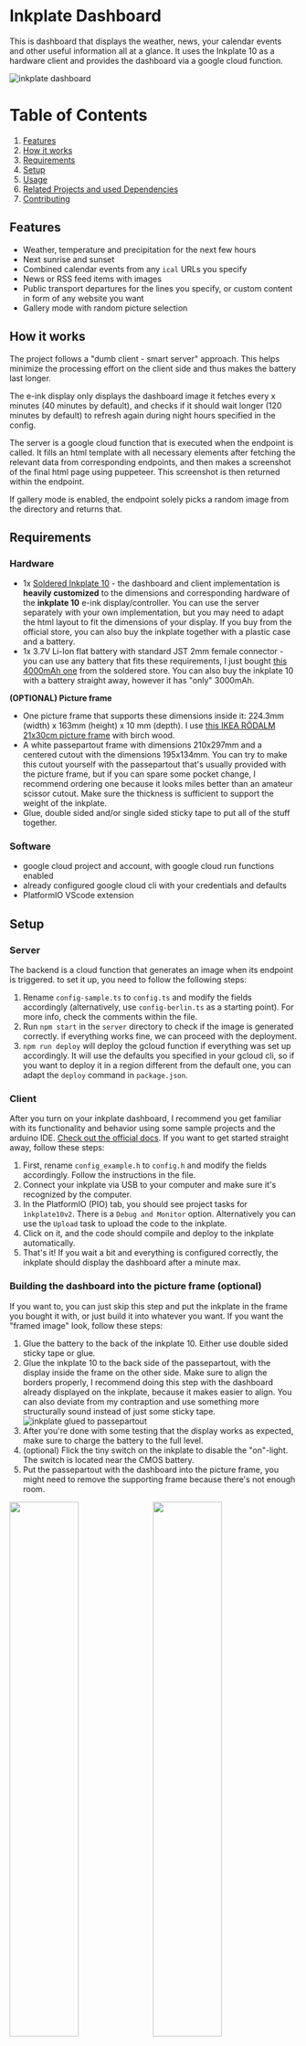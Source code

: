 # Inkplate Dashboard

This is dashboard that displays the weather, news, your calendar events and other useful information all at a glance. It uses the Inkplate 10 as a hardware client and provides the dashboard via a google cloud function.

![inkplate dashboard](images/header.jpeg)

# Table of Contents

1. [Features](#features)
2. [How it works](#how-it-works)
3. [Requirements](#requirements)
4. [Setup](#setup)
5. [Usage](#usage)
6. [Related Projects and used Dependencies](#related-projects-and-used-dependencies)
7. [Contributing](#contributing)

## Features

- Weather, temperature and precipitation for the next few hours
- Next sunrise and sunset
- Combined calendar events from any `ical` URLs you specify
- News or RSS feed items with images
- Public transport departures for the lines you specify, or custom content in form of any website you want
- Gallery mode with random picture selection

## How it works

The project follows a "dumb client - smart server" approach. This helps minimize the processing effort on the client side and thus makes the battery last longer.

The e-ink display only displays the dashboard image it fetches every x minutes (40 minutes by default), and checks if it should wait longer (120 minutes by default) to refresh again during night hours specified in the config.

The server is a google cloud function that is executed when the endpoint is called. It fills an html template with all necessary elements after fetching the relevant data from corresponding endpoints, and then makes a screenshot of the final html page using puppeteer. This screenshot is then returned within the endpoint.

If gallery mode is enabled, the endpoint solely picks a random image from the directory and returns that.

## Requirements

### Hardware

- 1x [Soldered Inkplate 10](https://soldered.com/product/inkplate-10-9-7-e-paper-board-copy/) - the dashboard and client implementation is **heavily customized** to the dimensions and corresponding hardware of the **inkplate 10** e-ink display/controller. You can use the server separately with your own implementation, but you may need to adapt the html layout to fit the dimensions of your display. If you buy from the official store, you can also buy the inkplate together with a plastic case and a battery.
- 1x 3.7V Li-Ion flat battery with standard JST 2mm female connector - you can use any battery that fits these requirements, I just bought [this 4000mAh one](https://soldered.com/product/li-ion-battery-4000mah-3-7v/) from the soldered store. You can also buy the inkplate 10 with a battery straight away, however it has "only" 3000mAh.

**(OPTIONAL) Picture frame**
- One picture frame that supports these dimensions inside it: 224.3mm (width) x 163mm (height) x 10 mm (depth). I use [this IKEA RÖDALM 21x30cm picture frame](https://www.ikea.com/de/de/p/roedalm-rahmen-birkenachbildung-20548881/) with birch wood.
- A white passepartout frame with dimensions 210x297mm and a centered cutout with the dimensions 195x134mm. You can try to make this cutout yourself with the passepartout that's usually provided with the picture frame, but if you can spare some pocket change, I recommend ordering one because it looks miles better than an amateur scissor cutout. Make sure the thickness is sufficient to support the weight of the inkplate.
- Glue, double sided and/or single sided sticky tape to put all of the stuff together.

### Software

- google cloud project and account, with google cloud run functions enabled
- already configured google cloud cli with your credentials and defaults
- PlatformIO VScode extension

## Setup

### Server

The backend is a cloud function that generates an image when its endpoint is triggered. to set it up, you need to follow the following steps:

1. Rename `config-sample.ts` to `config.ts` and modify the fields accordingly (alternatively, use `config-berlin.ts` as a starting point). For more info, check the comments within the file.
2. Run `npm start` in the `server` directory to check if the image is generated correctly. if everything works fine, we can proceed with the deployment.
3. `npm run deploy` will deploy the gcloud function if everything was set up accordingly. It will use the defaults you specified in your gcloud cli, so if you want to deploy it in a region different from the default one, you can adapt the `deploy` command in `package.json`.

### Client

After you turn on your inkplate dashboard, I recommend you get familiar with its functionality and behavior using some sample projects and the arduino IDE. [Check out the official docs](https://inkplate.readthedocs.io/en/latest/get-started.html#arduino). If you want to get started straight away, follow these steps:

1. First, rename `config_example.h` to `config.h` and modify the fields accordingly. Follow the instructions in the file.
2. Connect your inkplate via USB to your computer and make sure it's recognized by the computer.
3. In the PlatformIO (PIO) tab, you should see project tasks for `ìnkplate10v2`. There is a `Debug and Monitor` option. Alternatively you can use the `Upload` task to upload the code to the inkplate.
4. Click on it, and the code should compile and deploy to the inkplate automatically.
5. That's it! If you wait a bit and everything is configured correctly, the inkplate should display the dashboard after a minute max.

### Building the dashboard into the picture frame (optional)

If you want to, you can just skip this step and put the inkplate in the frame you bought it with, or just build it into whatever you want. If you want the "framed image" look, follow these steps:

1. Glue the battery to the back of the inkplate 10. Either use double sided sticky tape or glue.
2. Glue the inkplate 10 to the back side of the passepartout, with the display inside the frame on the other side. Make sure to align the borders properly, I recommend doing this step with the dashboard already displayed on the inkplate, because it makes easier to align. You can also deviate from my contraption and use something more structurally sound instead of just some sticky tape.
![inkplate glued to passepartout](images/glued-to-passepartout.jpeg)
3. After you're done with some testing that the display works as expected, make sure to charge the battery to the full level.
4. (optional) Flick the tiny switch on the inkplate to disable the "on"-light. The switch is located near the CMOS battery.
5. Put the passepartout with the dashboard into the picture frame, you might need to remove the supporting frame because there's not enough room.
<p float="left">
  <img src="images/inside-frame.jpeg" width="49%" />
  <img src="images/inside-frame-with-supporting.jpeg" width="49%">
</p>
6. Put the backboard into the picture frame and make sure everything is fixed and stable and you're done!

![backboard](images/backboard.jpeg)

## Usage

The dashboard has two modes, dashboard mode and gallery mode. The latter is for just displaying randomly pictures you put in a folder.

### Gallery mode

To enable gallery mode, you need to set `MODE: gallery` in the `.env.yaml` or the deployed cloud function `MODE` parameter. Make sure to put your images in the `server/src/layout/images` path first.

### Public transport

This dashboard currently only supports public transport for Berlin (BVG). To get started with the required stop IDs, [check out this page](https://v6.bvg.transport.rest/getting-started.html). 

If you want to use it for a different city, you can customize `transportDepartures.ts` using an endpoint for your local region.

### RSS Feeds

Be aware that the current implementation only supports images through embedding with an `<img>` tag in the `content:encoded` property. Not all RSS feeds do this, so your feed might display without images. You can adapt the implementation in `news.ts`.

### Custom Content

![custom content](images/dashboard-custom-content.jpeg)

To display custom content in the right side pane, adapt this content in `config.ts`:

```
export const customContent = {
    enabled: true,
    title: "Custom Content Title",
    // the url to fetch the custom content from
    url: "https://sample.url",
};
```

Each time the dashboard refreshes, it will attempt to make a screenshot of the website URL you provided. Be aware that it will be displayed in black-and-white on a dashboard with a white background, so ideally you should use some layout that has a white background and is as simple as possible.

The implementation automatically resizes the window frame to fit the side pane and scales the content up by 1.5 times.

### Other configuration options

`config.ts` and `config.h` allow you to configure:

- refresh intervals
- reduced refresh hours
- battery voltage indicator levels
- whether to display the sunrise and sunset times inlined into the weather row

and more!

## Related Projects and used Dependencies

### Inspiration

- [eink-weather-display](https://github.com/kimmobrunfeldt/eink-weather-display) - main inspiration for the overall look of the dashboard and general communication between server-client
- [Inkplate 10 Weather Calendar](https://github.com/chrisjtwomey/inkplate10-weather-cal) another very cool e-ink dashboard that uses inkplate and PlatformIO
- [gcloud functions template](https://github.com/jgunnink/typescript-cloud-function-template
) - used as a template for the `server` folder structure and cloud function deployment

### Dependencies

- puppeteer
- rss-parser
- sharp
- axios
- node-ical
- google-cloud/functions-framework
- weather-icons

### APIs

- [Open-Meteo](https://open-meteo.com/) - Weather and sunset/sunrise
- [BVG-REST](https://v6.bvg.transport.rest/) - Fetching public transport departures in Berlin
- [World Time API](http://worldtimeapi.org/) - Fetching time on client

## Contributing

You can always suggest new features or report bugs that you found. Just keep in mind that this is mainly a project I did for private use and am only working on from time to time. Feel free to open an issue or fork the repository, and I'll look at it sooner or later.
